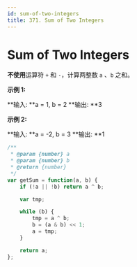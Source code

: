 ```yaml
---
id: sum-of-two-integers
title: 371. Sum of Two Integers
---
```


# Sum of Two Integers

**不使用**运算符 `+` 和 `-` ​​​​​​​，计算两整数 ​​​​​​​`a` 、`b` ​​​​​​​之和。

**示例 1:**

**输入: **a = 1, b = 2 **输出: **3

**示例 2:**

**输入: **a = -2, b = 3 **输出: **1



```javascript
/**
 * @param {number} a
 * @param {number} b
 * @return {number}
 */
var getSum = function(a, b) {
	if (!a || !b) return a ^ b;

	var tmp;

    while (b) {
    	tmp = a ^ b;
    	b = (a & b) << 1;
    	a = tmp;
    }

    return a;
};
```